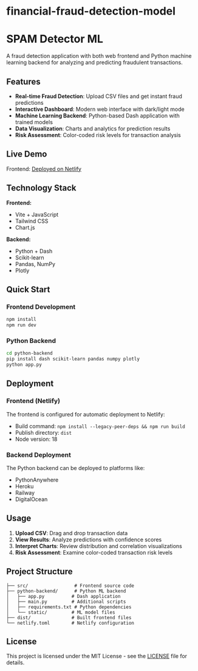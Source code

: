 # financial-fraud-detection-model
# SPAM Detector ML

A fraud detection application with both web frontend and Python machine learning backend for analyzing and predicting fraudulent transactions.

## Features

- **Real-time Fraud Detection**: Upload CSV files and get instant fraud predictions
- **Interactive Dashboard**: Modern web interface with dark/light mode
- **Machine Learning Backend**: Python-based Dash application with trained models
- **Data Visualization**: Charts and analytics for prediction results
- **Risk Assessment**: Color-coded risk levels for transaction analysis

## Live Demo

Frontend: [Deployed on Netlify](https://fraud-detector-dashboard.netlify.app/)

## Technology Stack

**Frontend:**
- Vite + JavaScript
- Tailwind CSS
- Chart.js

**Backend:**
- Python + Dash
- Scikit-learn
- Pandas, NumPy
- Plotly

## Quick Start

### Frontend Development

```bash
npm install
npm run dev
```

### Python Backend

```bash
cd python-backend
pip install dash scikit-learn pandas numpy plotly
python app.py
```

## Deployment

### Frontend (Netlify)

The frontend is configured for automatic deployment to Netlify:

- Build command: `npm install --legacy-peer-deps && npm run build`
- Publish directory: `dist`
- Node version: 18

### Backend Deployment

The Python backend can be deployed to platforms like:
- PythonAnywhere
- Heroku
- Railway
- DigitalOcean

## Usage

1. **Upload CSV**: Drag and drop transaction data
2. **View Results**: Analyze predictions with confidence scores
3. **Interpret Charts**: Review distribution and correlation visualizations
4. **Risk Assessment**: Examine color-coded transaction risk levels

## Project Structure

```
├── src/                 # Frontend source code
├── python-backend/      # Python ML backend
│   ├── app.py          # Dash application
│   ├── main.py         # Additional scripts
│   ├── requirements.txt # Python dependencies
│   └── static/         # ML model files
├── dist/               # Built frontend files
└── netlify.toml        # Netlify configuration
```

## License

This project is licensed under the MIT License - see the [LICENSE](LICENSE) file for details.
